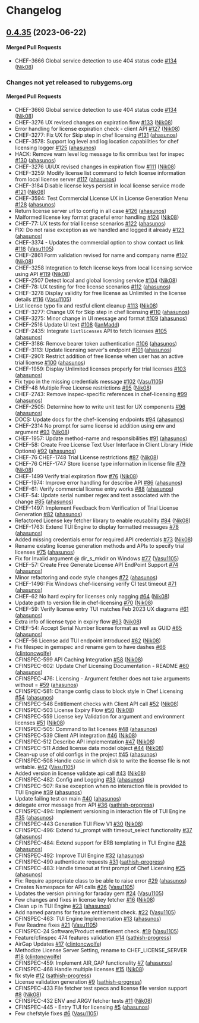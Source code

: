 # Changelog

<!-- latest_release 0.4.35 -->
## [0.4.35](https://github.com/chef/chef-licensing/tree/0.4.35) (2023-06-22)

#### Merged Pull Requests
- CHEF-3666 Global service detection to use 404 status code [#134](https://github.com/chef/chef-licensing/pull/134) ([Nik08](https://github.com/Nik08))
<!-- latest_release -->

<!-- release_rollup -->
### Changes not yet released to rubygems.org

#### Merged Pull Requests
- CHEF-3666 Global service detection to use 404 status code [#134](https://github.com/chef/chef-licensing/pull/134) ([Nik08](https://github.com/Nik08)) <!-- 0.4.35 -->
- CHEF-3276 UX revised changes on expiration flow [#133](https://github.com/chef/chef-licensing/pull/133) ([Nik08](https://github.com/Nik08)) <!-- 0.4.34 -->
- Error handling for license expiration check - client API [#127](https://github.com/chef/chef-licensing/pull/127) ([Nik08](https://github.com/Nik08)) <!-- 0.4.33 -->
- CHEF-3277: Fix UX for Skip step in chef licensing [#131](https://github.com/chef/chef-licensing/pull/131) ([ahasunos](https://github.com/ahasunos)) <!-- 0.4.32 -->
- CHEF-3578: Support log level and log location capabilities for chef licensing logger [#125](https://github.com/chef/chef-licensing/pull/125) ([ahasunos](https://github.com/ahasunos)) <!-- 0.4.31 -->
- HACK: Remove warn level log message to fix omnibus test for inspec [#130](https://github.com/chef/chef-licensing/pull/130) ([ahasunos](https://github.com/ahasunos)) <!-- 0.4.30 -->
- CHEF-3276 UI/UX revised changes in expiration flow [#111](https://github.com/chef/chef-licensing/pull/111) ([Nik08](https://github.com/Nik08)) <!-- 0.4.29 -->
- CHEF-3259: Modify license list command to fetch license information from local license server [#117](https://github.com/chef/chef-licensing/pull/117) ([ahasunos](https://github.com/ahasunos)) <!-- 0.4.28 -->
- CHEF-3184 Disable license keys persist in local license service mode [#121](https://github.com/chef/chef-licensing/pull/121) ([Nik08](https://github.com/Nik08)) <!-- 0.4.27 -->
- CHEF-3594: Test Commercial License UX in License Generation Menu [#128](https://github.com/chef/chef-licensing/pull/128) ([ahasunos](https://github.com/ahasunos)) <!-- 0.4.26 -->
- Return license server url to config in all case [#126](https://github.com/chef/chef-licensing/pull/126) ([ahasunos](https://github.com/ahasunos)) <!-- 0.4.25 -->
- Malformed license key format graceful error handling [#124](https://github.com/chef/chef-licensing/pull/124) ([Nik08](https://github.com/Nik08)) <!-- 0.4.24 -->
- CHEF-77: UX tests for trial license scenarios [#122](https://github.com/chef/chef-licensing/pull/122) ([ahasunos](https://github.com/ahasunos)) <!-- 0.4.23 -->
- FIX: Do not raise exception as we handled and logged it already [#123](https://github.com/chef/chef-licensing/pull/123) ([ahasunos](https://github.com/ahasunos)) <!-- 0.4.22 -->
- CHEF-3374 - Updates the commercial option to show contact us link [#118](https://github.com/chef/chef-licensing/pull/118) ([Vasu1105](https://github.com/Vasu1105)) <!-- 0.4.21 -->
- CHEF-2861 Form validation revised for name and company name [#107](https://github.com/chef/chef-licensing/pull/107) ([Nik08](https://github.com/Nik08)) <!-- 0.4.20 -->
- CHEF-3258 Integration to fetch license keys from local licensing service using API [#119](https://github.com/chef/chef-licensing/pull/119) ([Nik08](https://github.com/Nik08)) <!-- 0.4.19 -->
- CHEF-2507 Detect local and global licensing service [#104](https://github.com/chef/chef-licensing/pull/104) ([Nik08](https://github.com/Nik08)) <!-- 0.4.18 -->
- CHEF-78: UX testing for free license scenarios [#112](https://github.com/chef/chef-licensing/pull/112) ([ahasunos](https://github.com/ahasunos)) <!-- 0.4.17 -->
- CHEF-3278 Display validity for free license as Unlimited in the license details [#116](https://github.com/chef/chef-licensing/pull/116) ([Vasu1105](https://github.com/Vasu1105)) <!-- 0.4.16 -->
- List license typo fix and restful client cleanup [#113](https://github.com/chef/chef-licensing/pull/113) ([Nik08](https://github.com/Nik08)) <!-- 0.4.15 -->
- CHEF-3277: Change UX for Skip step in chef licensing [#110](https://github.com/chef/chef-licensing/pull/110) ([ahasunos](https://github.com/ahasunos)) <!-- 0.4.14 -->
- CHEF-3275: Minor change in UI message and format [#109](https://github.com/chef/chef-licensing/pull/109) ([ahasunos](https://github.com/ahasunos)) <!-- 0.4.13 -->
- CHEF-2516 Update UI text [#108](https://github.com/chef/chef-licensing/pull/108) ([IanMadd](https://github.com/IanMadd)) <!-- 0.4.12 -->
- CHEF-2435: Integrate `listlicenses` API to fetch licenses [#105](https://github.com/chef/chef-licensing/pull/105) ([ahasunos](https://github.com/ahasunos)) <!-- 0.4.11 -->
- CHEF-3186: Remove bearer token authentication [#106](https://github.com/chef/chef-licensing/pull/106) ([ahasunos](https://github.com/ahasunos)) <!-- 0.4.10 -->
- CHEF-3113: Update licensing server&#39;s endpoint  [#101](https://github.com/chef/chef-licensing/pull/101) ([ahasunos](https://github.com/ahasunos)) <!-- 0.4.9 -->
- CHEF-2901: Restrict addition of free license when user has an active trial license [#100](https://github.com/chef/chef-licensing/pull/100) ([ahasunos](https://github.com/ahasunos)) <!-- 0.4.8 -->
- CHEF-1959: Display Unlimited licenses properly for trial licenses [#103](https://github.com/chef/chef-licensing/pull/103) ([ahasunos](https://github.com/ahasunos)) <!-- 0.4.7 -->
- Fix typo in the missing credentials message [#102](https://github.com/chef/chef-licensing/pull/102) ([Vasu1105](https://github.com/Vasu1105)) <!-- 0.4.6 -->
- CHEF-48 Multiple Free License restrictions [#95](https://github.com/chef/chef-licensing/pull/95) ([Nik08](https://github.com/Nik08)) <!-- 0.4.5 -->
- CHEF-2743: Remove inspec-specific references in chef-licensing [#99](https://github.com/chef/chef-licensing/pull/99) ([ahasunos](https://github.com/ahasunos)) <!-- 0.4.4 -->
- CHEF-2505: Determine how to write unit test for UX components [#96](https://github.com/chef/chef-licensing/pull/96) ([ahasunos](https://github.com/ahasunos)) <!-- 0.4.3 -->
- DOCS: Update docs for the chef-licensing endpoints [#94](https://github.com/chef/chef-licensing/pull/94) ([ahasunos](https://github.com/ahasunos)) <!-- 0.4.2 -->
- CHEF-2314 No prompt for same license id addition using env and argument [#93](https://github.com/chef/chef-licensing/pull/93) ([Nik08](https://github.com/Nik08)) <!-- 0.4.1 -->
- CHEF-1957: Update method-name and responsibilities [#91](https://github.com/chef/chef-licensing/pull/91) ([ahasunos](https://github.com/ahasunos)) <!-- 0.4.0 -->
- CHEF-58: Create Free License Text User Interface in Client Library (Hide Options) [#92](https://github.com/chef/chef-licensing/pull/92) ([ahasunos](https://github.com/ahasunos)) <!-- 0.3.54 -->
- CHEF-76 CHEF-1748 Trial License restrictions [#87](https://github.com/chef/chef-licensing/pull/87) ([Nik08](https://github.com/Nik08)) <!-- 0.3.53 -->
- CHEF-76 CHEF-1747 Store license type information in license file [#79](https://github.com/chef/chef-licensing/pull/79) ([Nik08](https://github.com/Nik08)) <!-- 0.3.52 -->
- CHEF-1499 Verify trial expiration flow [#76](https://github.com/chef/chef-licensing/pull/76) ([Nik08](https://github.com/Nik08)) <!-- 0.3.51 -->
- CHEF-1974: Improve error handling for describe API [#86](https://github.com/chef/chef-licensing/pull/86) ([ahasunos](https://github.com/ahasunos)) <!-- 0.3.50 -->
- CHEF-61: Verify commercial license entry works [#88](https://github.com/chef/chef-licensing/pull/88) ([ahasunos](https://github.com/ahasunos)) <!-- 0.3.49 -->
- CHEF-54: Update serial number regex and test associated with the change [#85](https://github.com/chef/chef-licensing/pull/85) ([ahasunos](https://github.com/ahasunos)) <!-- 0.3.48 -->
- CHEF-1497: Implement Feedback from Verification of Trial License Generation [#82](https://github.com/chef/chef-licensing/pull/82) ([ahasunos](https://github.com/ahasunos)) <!-- 0.3.47 -->
- Refactored License key fetcher library to enable reusability [#84](https://github.com/chef/chef-licensing/pull/84) ([Nik08](https://github.com/Nik08)) <!-- 0.3.46 -->
- CHEF-1763: Extend TUI Engine to display formatted messages [#78](https://github.com/chef/chef-licensing/pull/78) ([ahasunos](https://github.com/ahasunos)) <!-- 0.3.45 -->
- Added missing credentials error for required API credentials [#73](https://github.com/chef/chef-licensing/pull/73) ([Nik08](https://github.com/Nik08)) <!-- 0.3.44 -->
- Rename existing license generation methods and APIs to specify trial licenses [#75](https://github.com/chef/chef-licensing/pull/75) ([ahasunos](https://github.com/ahasunos)) <!-- 0.3.43 -->
- Fix for  Invalid argument @ dir_s_mkdir on Windows [#77](https://github.com/chef/chef-licensing/pull/77) ([Vasu1105](https://github.com/Vasu1105)) <!-- 0.3.42 -->
- CHEF-57: Create Free Generate License API EndPoint Support [#74](https://github.com/chef/chef-licensing/pull/74) ([ahasunos](https://github.com/ahasunos)) <!-- 0.3.41 -->
- Minor refactoring and code style changes [#72](https://github.com/chef/chef-licensing/pull/72) ([ahasunos](https://github.com/ahasunos)) <!-- 0.3.40 -->
- CHEF-1496: Fix Windows chef-licensing verify CI test timeout [#71](https://github.com/chef/chef-licensing/pull/71) ([ahasunos](https://github.com/ahasunos)) <!-- 0.3.39 -->
- CHEF-62 No hard expiry for licenses only nagging [#64](https://github.com/chef/chef-licensing/pull/64) ([Nik08](https://github.com/Nik08)) <!-- 0.3.38 -->
- Update path to version file in chef-licensing [#70](https://github.com/chef/chef-licensing/pull/70) ([Nik08](https://github.com/Nik08)) <!-- 0.3.37 -->
- CHEF-59: Verify license entry TUI matches Feb 2023 UX diagrams [#61](https://github.com/chef/chef-licensing/pull/61) ([ahasunos](https://github.com/ahasunos)) <!-- 0.3.36 -->
- Extra info of license type in expiry flow [#63](https://github.com/chef/chef-licensing/pull/63) ([Nik08](https://github.com/Nik08)) <!-- 0.3.35 -->
- CHEF-54: Accept Serial Number license format as well as GUID [#65](https://github.com/chef/chef-licensing/pull/65) ([ahasunos](https://github.com/ahasunos)) <!-- 0.3.34 -->
- CHEF-56 License add TUI endpoint introduced [#62](https://github.com/chef/chef-licensing/pull/62) ([Nik08](https://github.com/Nik08)) <!-- 0.3.33 -->
- Fix filespec in gemspec and rename gem to have dashes [#66](https://github.com/chef/chef-licensing/pull/66) ([clintoncwolfe](https://github.com/clintoncwolfe)) <!-- 0.3.32 -->
- CFINSPEC-599 API Caching Integration [#58](https://github.com/chef/chef-licensing/pull/58) ([Nik08](https://github.com/Nik08)) <!-- 0.3.31 -->
- CFINSPEC-602: Update Chef Licensing Documentation - README [#60](https://github.com/chef/chef-licensing/pull/60) ([ahasunos](https://github.com/ahasunos)) <!-- 0.3.30 -->
- CFINSPEC-476: Licensing - Argument fetcher does not take arguments without = [#59](https://github.com/chef/chef-licensing/pull/59) ([ahasunos](https://github.com/ahasunos)) <!-- 0.3.29 -->
- CFINSPEC-581: Change config class to block style in Chef Licensing [#54](https://github.com/chef/chef-licensing/pull/54) ([ahasunos](https://github.com/ahasunos)) <!-- 0.3.28 -->
- CFINSPEC-548 Entitlement checks with Client API call [#52](https://github.com/chef/chef-licensing/pull/52) ([Nik08](https://github.com/Nik08)) <!-- 0.3.27 -->
- CFINSPEC-503 License Expiry Flow [#50](https://github.com/chef/chef-licensing/pull/50) ([Nik08](https://github.com/Nik08)) <!-- 0.3.26 -->
- CFINSPEC-559 License key Validation for argument and environment licenses [#51](https://github.com/chef/chef-licensing/pull/51) ([Nik08](https://github.com/Nik08)) <!-- 0.3.25 -->
- CFINSPEC-505: Command to list licenses [#48](https://github.com/chef/chef-licensing/pull/48) ([ahasunos](https://github.com/ahasunos)) <!-- 0.3.24 -->
- CFINSPEC-539 Client API integration [#46](https://github.com/chef/chef-licensing/pull/46) ([Nik08](https://github.com/Nik08)) <!-- 0.3.23 -->
- CFINSPEC-512 Describe API implementation [#47](https://github.com/chef/chef-licensing/pull/47) ([Nik08](https://github.com/Nik08)) <!-- 0.3.22 -->
- CFINSPEC-511 Added license data model object [#44](https://github.com/chef/chef-licensing/pull/44) ([Nik08](https://github.com/Nik08)) <!-- 0.3.21 -->
- Clean-up use of old configs in the project [#45](https://github.com/chef/chef-licensing/pull/45) ([ahasunos](https://github.com/ahasunos)) <!-- 0.3.20 -->
- CFINSPEC-508 Handle case in which disk to write the license file is not writable. [#42](https://github.com/chef/chef-licensing/pull/42) ([Vasu1105](https://github.com/Vasu1105)) <!-- 0.3.19 -->
- Added version in license validate api call [#43](https://github.com/chef/chef-licensing/pull/43) ([Nik08](https://github.com/Nik08)) <!-- 0.3.18 -->
- CFINSPEC-482: Config and Logging [#33](https://github.com/chef/chef-licensing/pull/33) ([ahasunos](https://github.com/ahasunos)) <!-- 0.3.17 -->
- CFINSPEC-507: Raise exception when no interaction file is provided to TUI Engine [#39](https://github.com/chef/chef-licensing/pull/39) ([ahasunos](https://github.com/ahasunos)) <!-- 0.3.16 -->
- Update failing test on main [#40](https://github.com/chef/chef-licensing/pull/40) ([ahasunos](https://github.com/ahasunos)) <!-- 0.3.15 -->
- delegate error message from API [#36](https://github.com/chef/chef-licensing/pull/36) ([sathish-progress](https://github.com/sathish-progress)) <!-- 0.3.14 -->
- CFINSPEC-494: Implement versioning in interaction file of TUI Engine [#35](https://github.com/chef/chef-licensing/pull/35) ([ahasunos](https://github.com/ahasunos)) <!-- 0.3.13 -->
- CFINSPEC-443 Generation TUI Flow V1 [#30](https://github.com/chef/chef-licensing/pull/30) ([Nik08](https://github.com/Nik08)) <!-- 0.3.12 -->
- CFINSPEC-496: Extend tui_prompt with timeout_select functionality [#37](https://github.com/chef/chef-licensing/pull/37) ([ahasunos](https://github.com/ahasunos)) <!-- 0.3.11 -->
- CFINSPEC-484: Extend support for ERB templating in TUI Engine [#28](https://github.com/chef/chef-licensing/pull/28) ([ahasunos](https://github.com/ahasunos)) <!-- 0.3.10 -->
- CFINSPEC-492: Improve TUI Engine [#32](https://github.com/chef/chef-licensing/pull/32) ([ahasunos](https://github.com/ahasunos)) <!-- 0.3.9 -->
- CFINSPEC-490 authenticate requests [#31](https://github.com/chef/chef-licensing/pull/31) ([sathish-progress](https://github.com/sathish-progress)) <!-- 0.3.8 -->
- CFINSPEC-483: Handle timeout at first prompt of Chef Licensing [#25](https://github.com/chef/chef-licensing/pull/25) ([ahasunos](https://github.com/ahasunos)) <!-- 0.3.7 -->
- Fix: Require appropriate class to be able to raise error [#29](https://github.com/chef/chef-licensing/pull/29) ([ahasunos](https://github.com/ahasunos)) <!-- 0.3.6 -->
- Creates Namespace for API calls [#26](https://github.com/chef/chef-licensing/pull/26) ([Vasu1105](https://github.com/Vasu1105)) <!-- 0.3.5 -->
- Updates the version pinning for faraday gem [#24](https://github.com/chef/chef-licensing/pull/24) ([Vasu1105](https://github.com/Vasu1105)) <!-- 0.3.4 -->
- Few changes and fixes in license key fetcher [#16](https://github.com/chef/chef-licensing/pull/16) ([Nik08](https://github.com/Nik08)) <!-- 0.3.3 -->
- Clean up in TUI Engine [#23](https://github.com/chef/chef-licensing/pull/23) ([ahasunos](https://github.com/ahasunos)) <!-- 0.3.2 -->
- Add named params for feature entitlement check. [#22](https://github.com/chef/chef-licensing/pull/22) ([Vasu1105](https://github.com/Vasu1105)) <!-- 0.3.1 -->
- CFINSPEC-463: TUI Engine Implementation [#13](https://github.com/chef/chef-licensing/pull/13) ([ahasunos](https://github.com/ahasunos)) <!-- 0.3.0 -->
- Few Readme fixes [#21](https://github.com/chef/chef-licensing/pull/21) ([Vasu1105](https://github.com/Vasu1105)) <!-- 0.2.5 -->
- CFINSPEC-24 Software/Product entitlement check. [#19](https://github.com/chef/chef-licensing/pull/19) ([Vasu1105](https://github.com/Vasu1105)) <!-- 0.2.4 -->
- Feature/cfinspec 474 features validation [#14](https://github.com/chef/chef-licensing/pull/14) ([sathish-progress](https://github.com/sathish-progress)) <!-- 0.2.3 -->
- AirGap Updates [#17](https://github.com/chef/chef-licensing/pull/17) ([clintoncwolfe](https://github.com/clintoncwolfe)) <!-- 0.2.2 -->
- Methodize License Server Setting, rename to CHEF_LICENSE_SERVER [#18](https://github.com/chef/chef-licensing/pull/18) ([clintoncwolfe](https://github.com/clintoncwolfe)) <!-- 0.2.1 -->
- CFINSPEC-459: Implement AIR_GAP functionality [#7](https://github.com/chef/chef-licensing/pull/7) ([ahasunos](https://github.com/ahasunos)) <!-- 0.2.0 -->
- CFINSPEC-468 Handle multiple licenses [#15](https://github.com/chef/chef-licensing/pull/15) ([Nik08](https://github.com/Nik08)) <!-- 0.1.7 -->
- fix style [#12](https://github.com/chef/chef-licensing/pull/12) ([sathish-progress](https://github.com/sathish-progress)) <!-- 0.1.6 -->
- License validation generation [#9](https://github.com/chef/chef-licensing/pull/9) ([sathish-progress](https://github.com/sathish-progress)) <!-- 0.1.5 -->
- CFINSPEC-433 File fetcher test specs and license file version support [#8](https://github.com/chef/chef-licensing/pull/8) ([Nik08](https://github.com/Nik08)) <!-- 0.1.4 -->
- CFINSPEC-432 ENV and ARGV fetcher tests [#11](https://github.com/chef/chef-licensing/pull/11) ([Nik08](https://github.com/Nik08)) <!-- 0.1.3 -->
- CFINSPEC-445 - Entry TUI for licensing [#5](https://github.com/chef/chef-licensing/pull/5) ([ahasunos](https://github.com/ahasunos)) <!-- 0.1.2 -->
- Few chefstyle fixes [#6](https://github.com/chef/chef-licensing/pull/6) ([Vasu1105](https://github.com/Vasu1105)) <!-- 0.1.1 -->
<!-- release_rollup -->

<!-- latest_stable_release -->
<!-- latest_stable_release -->